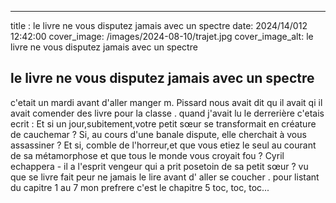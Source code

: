 ---
title :  le livre ne vous disputez jamais avec un spectre
date: 2024/14/012 12:42:00
cover_image: /images/2024-08-10/trajet.jpg
cover_image_alt: le livre ne vous disputez jamais avec un spectre

## le livre ne vous disputez jamais avec un spectre ##
 
c'etait un mardi avant d'aller manger m. Pissard nous avait dit qu il avait qi il avait comender des livre pour la classe .
quand j'avait lu le derrerière c'etais ecrit :
Et si un jour,subitement,votre petit sœur se transformait en créature de cauchemar ? Si, au cours d'une banale dispute, elle cherchait à vous assassiner ? Et si, comble de l'horreur,et que vous etiez le seul au courant de sa métamorphose et que tous le monde vous croyait fou ?
Cyril echappera - il a l'esprit vengeur qui a prit posetoin de sa petit sœur ?
vu que se livre fait peur ne jamais le lire avant d' aller se coucher .
pour listant du capitre 1 au 7 mon prefrere c'est le chapitre 5 toc, toc, toc...